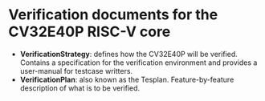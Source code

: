 # Verification documents for the CV32E40P RISC-V core
* **VerificationStrategy**: defines how the CV32E40P will be verified.  Contains a specification for the verification environment and provides a user-manual for testcase writters.
* **VerificationPlan**: also known as the Tesplan.  Feature-by-feature description of what is to be verified.
